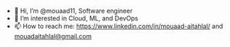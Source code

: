 - 👋 Hi, I’m @mouaad11, Software engineer
- 👀 I’m interested in Cloud, ML, and DevOps
- 📫 How to reach me: https://www.linkedin.com/in/mouaad-aitahlal/ and mouadaitahlal@gmail.com

<!---
mouaad11/mouaad11 is a ✨ special ✨ repository because its `README.md` (this file) appears on your GitHub profile.
You can click the Preview link to take a look at your changes.
--->
